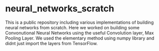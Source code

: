 # neural_networks_scratch
This is a public repository including various implementations of building neural networks from scratch. Here we worked on building some Convonutional Neural Networks using the useful Convolution layer, Max Pooling Layer. We used the elementary method using numpy library and didnt just import the layers from TensorFlow.
